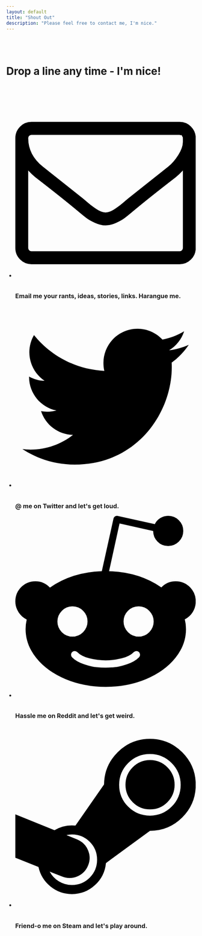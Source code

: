 ```yaml
---
layout: default
title: "Shout Out"
description: "Please feel free to contact me, I'm nice."
---
```

<br>
<br>

# Drop a line any time - I'm nice!
<br>


<div class="grid-cell">
<div class="contact">
<ul class="contact-links">
<p>
      <li>
        <a href="mailto:onepathleft@protonmail.com" title="Email">
          <svg version="1.1" id="Capa_1" xmlns="http://www.w3.org/2000/svg" xmlns:xlink="http://www.w3.org/1999/xlink" x="0px" y="0px"
          	 viewBox="0 0 1792 1792">
          <path d="M1664 1504v-768q-32 36 -69 66q-268 206 -426 338q-51 43 -83 67t-86.5 48.5t-102.5 24.5h-1h-1q-48 0 -102.5 -24.5t-86.5 -48.5t-83 -67q-158 -132 -426 -338q-37 -30 -69 -66v768q0 13 9.5 22.5t22.5 9.5h1472q13 0 22.5 -9.5t9.5 -22.5zM1664 453v-11v-13.5t-0.5 -13t-3 -12.5t-5.5 -9t-9 -7.5t-14 -2.5h-1472q-13 0 -22.5 9.5t-9.5 22.5q0 168 147 284q193 152 401 317q6 5 35 29.5t46 37.5t44.5 31.5t50.5 27.5t43 9h1h1q20 0 43 -9t50.5 -27.5t44.5 -31.5t46 -37.5t35 -29.5q208 -165 401 -317q54 -43 100.5 -115.5t46.5 -131.5zM1792 416v1088q0 66 -47 113t-113 47h-1472q-66 0 -113 -47t-47 -113v-1088q0 -66 47 -113t113 -47h1472q66 0 113 47t47 113z"></path>
          </svg>
        </a>
&#160;&#160;&#160;&#160;<h3>Email me your rants, ideas, stories, links. Harangue me.</h3>
      </li>
</p>
</ul>
</div>
</div>

<div class="grid-cell">
<div class="contact">
<ul class="contact-links">
<p>
      <li>
          <a href="https://twitter.com/gammacray" rel="noreferrer noopener" target="_blank" title="Twitter">
              <svg viewbox="0 0 512 512"><path d="M492 109.5c-17.4 7.7-36 12.9-55.6 15.3 20-12 35.4-31 42.6-53.6 -18.7 11.1-39.4 19.2-61.5 23.5C399.8 75.8 374.6 64 346.8 64c-53.5 0-96.8 43.4-96.8 96.9 0 7.6 0.8 15 2.5 22.1 -80.5-4-151.9-42.6-199.6-101.3 -8.3 14.3-13.1 31-13.1 48.7 0 33.6 17.2 63.3 43.2 80.7C67 210.7 52 206.3 39 199c0 0.4 0 0.8 0 1.2 0 47 33.4 86.1 77.7 95 -8.1 2.2-16.7 3.4-25.5 3.4 -6.2 0-12.3-0.6-18.2-1.8 12.3 38.5 48.1 66.5 90.5 67.3 -33.1 26-74.9 41.5-120.3 41.5 -7.8 0-15.5-0.5-23.1-1.4C62.8 432 113.7 448 168.3 448 346.6 448 444 300.3 444 172.2c0-4.2-0.1-8.4-0.3-12.5C462.6 146 479 129 492 109.5z"></path></svg>
  </a>
&#160;&#160;&#160;&#160;<h3>@ me on Twitter and let's get loud. </h3>
</li>
</p>
</ul>
</div>
</div>

<div class="grid-cell">
<div class="contact">
<ul class="contact-links">
<p>
      <li>
          <a href="https://reddit.com/u/onepathleft" rel="noreferrer noopener" target="_blank" title="Reddit">
                <svg viewBox="0 0 1792 1792"><path d="M1792 846q0 58 -29.5 105.5t-79.5 72.5q12 46 12 96q0 155 -106.5 287t-290.5 208.5t-400 76.5t-399.5 -76.5t-290 -208.5t-106.5 -287q0 -47 11 -94q-51 -25 -82 -73.5t-31 -106.5q0 -82 58 -140.5t141 -58.5q85 0 145 63q218 -152 515 -162l116 -521q3 -13 15 -21t26 -5l369 81q18 -37 54 -59.5t79 -22.5q62 0 106 43.5t44 105.5t-44 106t-106 44t-105.5 -43.5t-43.5 -105.5l-334 -74l-104 472q300 9 519 160q58 -61 143 -61q83 0 141 58.5t58 140.5zM418 1045q0 62 43.5 106t105.5 44t106 -44t44 -106t-44 -105.5t-106 -43.5q-61 0 -105 44t-44 105zM1228 1400q11 -11 11 -26t-11 -26q-10 -10 -25 -10t-26 10q-41 42 -121 62t-160 20t-160 -20t-121 -62q-11 -10 -26 -10t-25 10q-11 10 -11 25.5t11 26.5q43 43 118.5 68t122.5 29.5t91 4.5t91 -4.5t122.5 -29.5t118.5 -68zM1225 1195q62 0 105.5 -44t43.5 -106q0 -61 -44 -105t-105 -44q-62 0 -106 43.5t-44 105.5t44 106t106 44z"></path></svg>
</a>
&#160;&#160;&#160;&#160;<h3>Hassle me on Reddit and let's get weird.</h3>
</li>
</p>
</ul>
</div>
</div>

<div class="grid-cell">
<div class="contact">
<ul class="contact-links">
<p>
      <li>
          <a href="https://steamcommunity.com/id/blammotheclown/" rel="noreferrer noopener" target="_blank" title="Steam">
<svg viewBox="0 0 1792 1792">
    <path d="M1582 582q0 101 -71.5 172.5t-172.5 71.5t-172.5 -71.5t-71.5 -172.5t71.5 -172.5t172.5 -71.5t172.5 71.5t71.5 172.5zM812 1324q0 -104 -73 -177t-177 -73q-27 0 -54 6l104 42q77 31 109.5 106.5t1.5 151.5q-31 77 -107 109t-152 1q-21 -8 -62 -24.5t-61 -24.5q32 60 91 96.5t130 36.5q104 0 177 -73t73 -177zM1642 583q0 -126 -89.5 -215.5t-215.5 -89.5q-127 0 -216.5 89.5t-89.5 215.5q0 127 89.5 216t216.5 89q126 0 215.5 -89t89.5 -216zM1792 583q0 189 -133.5 322t-321.5 133l-437 319q-12 129 -109 218t-229 89q-121 0 -214 -76t-118 -192l-230 -92v-429l389 157q79 -48 173 -48q13 0 35 2l284 -407q2 -187 135.5 -319t320.5 -132q188 0 321.5 133.5t133.5 321.5z"></path></svg>
</a>
&#160;&#160;&#160;&#160;<h3>Friend-o me on Steam and let's play around.</h3>
</li>
</p>
</ul>
</div>
</div>
<br>
<br>